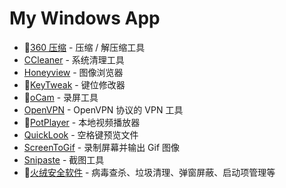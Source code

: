 # My Windows App

- 💖[360 压缩](http://yasuo.360.cn/) - 压缩 / 解压缩工具
- [CCleaner](https://www.ccleaner.com/) - 系统清理工具
- [Honeyview](https://www.bandisoft.com/honeyview/) - 图像浏览器
- 💖[KeyTweak](https://www.bleepingcomputer.com/download/keytweak/) - 键位修改器
- 💖[oCam](https://ohsoft.net/eng/ocam/download.php?cate=1002) - 录屏工具
- [OpenVPN](https://openvpn.net/) - OpenVPN 协议的 VPN 工具
- 💖[PotPlayer](https://potplayer.daum.net/) - 本地视频播放器
- [QuickLook](https://github.com/QL-Win/QuickLook) - 空格键预览文件
- [ScreenToGif](https://www.screentogif.com/) - 录制屏幕并输出 Gif 图像
- [Snipaste](https://zh.snipaste.com/) - 截图工具
- 💖[火绒安全软件](https://www.huorong.cn/) - 病毒查杀、垃圾清理、弹窗屏蔽、启动项管理等
